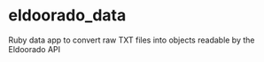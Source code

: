 eldoorado_data
==============

Ruby data app to convert raw TXT files into objects readable by the Eldoorado API
